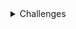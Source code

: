 <details>
<summary>Challenges</summary>

# Challenges

<details>
<summary>1000 | Hello World</summary>

## 1000 | Hello World
Você deve imprimir a mensagem "Hello World!" e em seguida o final de linha, conforme o exemplo abaixo.

| Exemplo de Entrada | Exemplo de Saída |
| --- | --- |
|  | Hello World! |

</details>

<details>
<summary>1001 | Extremely Basic</summary>

## 1001 | Extremely Basic
Leia 2 valores inteiros e armazene-os nas variáveis A e B. Efetue a soma de A e B atribuindo o seu resultado na variável X. Imprima X conforme exemplo apresentado abaixo:

| Exemplo de Entrada | Exemplo de Saída |
| --- | --- |
| 10 <br> 9  | X = 19 <br><br>|
| -10 <br> 4 | X = -6 <br><br>|
| 15 <br> -7 | X = 8 <br><br>|

</details>

<details>
<summary>1002 | Circle Area</summary>

## 1002 | Circle Area
A fórmula para calcular a área de uma circunferência é:
- area = π . raio2.
- Considerando para este problema que π = 3.14159:

Efetue o cálculo da área, elevando o valor de raio ao quadrado e multiplicando por π.

| Exemplo de Entrada | Exemplo de Saída |
| --- | --- |
| 2.00  | A=12.5664 |
| 100.64  | A=31819.3103 |
| 150.00  | A=70685.7750 |

</details>

<details>
<summary>1003 | Simple Sum</summary>

## 1003 | Simple Sum
Leia dois valores inteiros, no caso para variáveis A e B. A seguir, calcule a soma entre elas e atribua à variável SOMA. A seguir escrever o valor desta variável.

| Exemplo de Entrada | Exemplo de Saída |
| --- | --- |
| 30 <br> 10 | SOMA = 40 <br><br>|
| -30 <br> 10 | SOMA = -20 <br><br>|
| 0 <br> 0 | SOMA = 0 <br><br> |

</details>

<details>
<summary>1004 | Simple Product</summary>

## 1004 | Simple Product
Leia dois valores inteiros. A seguir, calcule o produto entre estes dois valores e atribua esta operação à variável PROD. A seguir mostre a variável PROD com mensagem correspondente.

| Exemplo de Entrada | Exemplo de Saída |
| --- | --- |
| 3 <br> 9 | PROD = 27 <br><br>|
| -30 <br> 10 | PROD = -300 <br><br>|
| 0 <br> 9 | PROD = 0 <br><br> |

</details>

<details>
<summary>1005 | First Average</summary>

## 1005 | First Average
Leia 2 valores de ponto flutuante de dupla precisão A e B, que correspondem a 2 notas de um aluno. A seguir, calcule a média do aluno, sabendo que a nota A tem peso 3.5 e a nota B tem peso 7.5 (A soma dos pesos portanto é 11). Assuma que cada nota pode ir de 0 até 10.0, sempre com uma casa decimal.

| Exemplo de Entrada | Exemplo de Saída |
| --- | --- |
| 5.0 <br> 7.1 | MEDIA = 6.43182 <br><br>|
| 0.0 <br> 7.1 | MEDIA = 4.84091 <br><br>|
| 10.0 <br> 10.0 | MEDIA = 10.00000 <br><br> |

</details>

<details>
<summary>1006 | Second Average</summary>

## 1006 | Second Average
Leia 3 valores, no caso, variáveis A, B e C, que são as três notas de um aluno. A seguir, calcule a média do aluno, sabendo que a nota A tem peso 2, a nota B tem peso 3 e a nota C tem peso 5. Considere que cada nota pode ir de 0 até 10.0, sempre com uma casa decimal.

| Exemplo de Entrada | Exemplo de Saída |
| --- | --- |
| 5.0 <br> 6.0 <br> 7.0 | MEDIA = 6.3 <br><br><br>|
| 5.0 <br> 10.0 <br> 10.0 | MEDIA = 9.0 <br><br><br>|
| 10.0 <br> 10.0 <br> 5.0 | MEDIA = 7.5 <br><br><br>|

</details>

<details>
<summary>1007 | Difference</summary>

## 1007 | Difference
Leia quatro valores inteiros A, B, C e D. A seguir, calcule e mostre a diferença do produto de A e B pelo produto de C e D segundo a fórmula: DIFERENCA = (A * B - C * D).

| Exemplo de Entrada | Exemplo de Saída |
| --- | --- |
| 5 <br> 6 <br> 7 <br> 8 | DIFERENCA = -26 <br><br><br>|
| 0 <br> 0 <br> 7 <br> 8 | DIFERENCA = -26 <br><br><br>|
| 5 <br> 6 <br> -7 <br> 8 | DIFERENCA = -26 <br><br><br>|

</details>

<details>
<summary>1008 | Salary</summary>

## 1008 | Salary
Escreva um programa que leia o número de um funcionário, seu número de horas trabalhadas, o valor que recebe por hora e calcula o salário desse funcionário. A seguir, mostre o número e o salário do funcionário, com duas casas decimais.

| Exemplo de Entrada | Exemplo de Saída |
| --- | --- |
| 25 <br> 100 <br> 5.50 | NUMBER = 25 <br> SALARY = U$ 550.00 <br><br>|
| 1 <br> 200 <br> 20.50 | NUMBER = 1 <br> SALARY = U$ 4100.00 <br><br>|
| 6 <br> 145 <br> 15.55 | NUMBER = 6 <br> SALARY = U$ 2254.75 <br><br>|

</details>

<details>
<summary>1009 | Salary with Bonus</summary>

## 1009 | Salary with Bonus
Faça um programa que leia o nome de um vendedor, o seu salário fixo e o total de vendas efetuadas por ele no mês (em dinheiro). Sabendo que este vendedor ganha 15% de comissão sobre suas vendas efetuadas, informar o total a receber no final do mês, com duas casas decimais.

| Exemplo de Entrada | Exemplo de Saída |
| --- | --- |
| JOAO <br> 500.00 <br> 1230.30 | TOTAL = R$ 684.54 <br><br><br>|
| PEDRO <br> 700.00 <br> 0.00 | TOTAL = R$ 700.00 <br><br><br>|
| MANGOJATA <br> 1700.00 <br> 1230.50 | TOTAL = R$ 1884.58 <br><br><br> |

</details>

<details>
<summary>1010 | Simple Calculation</summary>

## 1010 | Simple Calculation
Neste problema, deve-se ler o código de uma peça 1, o número de peças 1, o valor unitário de cada peça 1, o código de uma peça 2, o número de peças 2 e o valor unitário de cada peça 2. Após, calcule e mostre o valor a ser pago.

| Exemplo de Entrada | Exemplo de Saída |
| --- | --- |
| 12 1 5.30 <br>16 2 5.10  | VALOR A PAGAR: R$ 15.50 <br><br>|
| 13 2 15.30 <br>161 4 5.20  | VALOR A PAGAR: R$ 51.40 <br><br>|
| 1 1 15.10 <br>2 1 15.10  | VALOR A PAGAR: R$ 30.20 <br><br>|

</details>

<details>
<summary>1011 | Sphere</summary>

## 1011 | Sphere
Faça um programa que calcule e mostre o volume de uma esfera sendo fornecido o valor de seu raio (R). A fórmula para calcular o volume é: (4/3) * pi * R³. Considere (atribua) para pi o valor 3.14159.

Dica: Ao utilizar a fórmula, procure usar (4/3.0) ou (4.0/3), pois algumas linguagens (dentre elas o C++), assumem que o resultado da divisão entre dois inteiros é outro inteiro.

| Exemplo de Entrada | Exemplo de Saída |
| --- | --- |
| 3 | VOLUME = 113.097 |
| 15 | VOLUME = 14137.155 |
| 1523 | VOLUME = 14797486501.627 |

</details>

<details>
<summary>1012 | Area</summary>

## 1012 | Area
Escreva um programa que leia três valores com ponto flutuante de dupla precisão: A, B e C. Em seguida, calcule e mostre: <br>
a) a área do triângulo retângulo que tem A por base e C por altura. <br>
b) a área do círculo de raio C. (pi = 3.14159) <br>
c) a área do trapézio que tem A e B por bases e C por altura. <br>
d) a área do quadrado que tem lado B. <br>
e) a área do retângulo que tem lados A e B. <br>

| Exemplo de Entrada | Exemplo de Saída |
| --- | --- |
| 3.0 4.0 5.2 | TRIANGULO: 7.800 <br> CIRCULO: 84.949 <br> TRAPEZIO: 18.200 <br> QUADRADO: 16.000 <br> RETANGULO: 12.000 |
| 12.7 10.4 15.2 | TRIANGULO: 96.520 <br> CIRCULO: 725.833 <br> TRAPEZIO: 175.560 <br> QUADRADO: 108.160 <br> RETANGULO: 132.080 |

</details>

<details>
<summary>1013 | the Biggest</summary>

## 1013 | the Biggest
Faça um programa que leia três valores e apresente o maior dos três valores lidos seguido da mensagem “eh o maior”. Utilize a fórmula: <br>
![alt](https://resources.beecrowd.com.br/gallery/images/problems/UOJ_1013.png)<br><br>
Obs.: a fórmula apenas calcula o maior entre os dois primeiros (a e b). Um segundo passo, portanto é necessário para chegar no resultado esperado.

| Exemplo de Entrada | Exemplo de Saída |
| --- | --- |
| 7 14 106 | 106 eh o maior |
| 217 14 6 | 217 eh o maior |

</details>

<details>
<summary>1014 | Consumption</summary>

## 1014 | Consumption
Calcule o consumo médio de um automóvel sendo fornecidos a distância total percorrida (em Km) e o total de combustível gasto (em litros).

| Exemplo de Entrada | Exemplo de Saída |
| --- | --- |
| 500 <br> 35.0 | 14.286 km/l |
| 2254 <br> 124.4 | 18.119 km/l |
| 4554 <br> 464.6 | 9.802 km/l |

</details>

<details>
<summary>1015 | Distance between points</summary>

## 1015 | Distance between points
Leia os quatro valores correspondentes aos eixos x e y de dois pontos quaisquer no plano, p1(x1,y1) e p2(x2,y2) e calcule a distância entre eles, mostrando 4 casas decimais após a vírgula, segundo a fórmula: <br>
Distancia = ![alt](https://resources.beecrowd.com.br/gallery/images/problems/UOJ_1015.png)

| Exemplo de Entrada | Exemplo de Saída |
| --- | --- |
| 1.0 7.0 <br> 5.0 9.0 | 4.4721<br><br> |
| -2.5 0.4 <br> 12.1 7.3 | 16.1484<br><br> |
| 2.5 -0.4 <br> -12.2 7.0| 16.4575<br><br> |

</details>

<details>
<summary>1016 | Distance</summary>

## 1016 | Distance
Dois carros (X e Y) partem em uma mesma direção. O carro X sai com velocidade constante de 60 Km/h e o carro Y sai com velocidade constante de 90 Km/h. <br>
Em uma hora (60 minutos) o carro Y consegue se distanciar 30 quilômetros do carro X, ou seja, consegue se afastar um quilômetro a cada 2 minutos. <br>
Leia a distância (em Km) e calcule quanto tempo leva (em minutos) para o carro Y tomar essa distância do outro carro.

| Exemplo de Entrada | Exemplo de Saída |
| --- | --- |
| 30 | 60 minutos |
| 110 | 120 minutos |
| 7 | 14 minutos |

</details>

<details>
<summary>1017 | Fuel Expense</summary>

## 1017 | Fuel Expense
Joaozinho quer calcular e mostrar a quantidade de litros de combustível gastos em uma viagem, ao utilizar um automóvel que faz 12 KM/L. Para isso, ele gostaria que você o auxiliasse através de um simples programa. Para efetuar o cálculo, deve-se fornecer o tempo gasto na viagem (em horas) e a velocidade média durante a mesma (em km/h). Assim, pode-se obter distância percorrida e, em seguida, calcular quantos litros seriam necessários. Mostre o valor com 3 casas decimais após o ponto.

| Exemplo de Entrada | Exemplo de Saída |
| --- | --- |
| 10 <br> 85 | 70.833 |
| 2 <br> 92 | 15.333 |
| 22 <br> 67 | 122.833 |

</details>

<details>
<summary>1018 | Banknotes</summary>

## 1018 | Banknotes
Leia um valor inteiro. A seguir, calcule o menor número de notas possíveis (cédulas) no qual o valor pode ser decomposto. As notas consideradas são de 100, 50, 20, 10, 5, 2 e 1. A seguir mostre o valor lido e a relação de notas necessárias.

| Exemplo de Entrada | Exemplo de Saída |
| --- | --- |
| 576 | 576 <br> 5 nota(s) de R$ 100,00 <br> 1 nota(s) de R$ 50,00 <br> 1 nota(s) de R$ 20,00 <br> 0 nota(s) de R$ 10,00 <br> 1 nota(s) de R$ 5,00 <br> 0 nota(s) de R$ 2,00 <br> 1 nota(s) de R$ 1,00 <br> |
| 11257 | 11257 <br> 112 nota(s) de R$ 100,00 <br> 1 nota(s) de R$ 50,00 <br> 0 nota(s) de R$ 20,00 <br> 0 nota(s) de R$ 10,00 <br> 1 nota(s) de R$ 5,00 <br> 1 nota(s) de R$ 2,00 <br> 0 nota(s) de R$ 1,00 <br> |
| 503 | 503 <br> 5 nota(s) de R$ 100,00 <br> 0 nota(s) de R$ 50,00 <br> 0 nota(s) de R$ 20,00 <br> 0 nota(s) de R$ 10,00 <br> 0 nota(s) de R$ 5,00 <br> 1 nota(s) de R$ 2,00 <br> 1 nota(s) de R$ 1,00 <br> |

</details>

<details>
<summary>1019 | Time Conversion</summary>

## 1019 | Time Conversion
Leia um valor inteiro, que é o tempo de duração em segundos de um determinado evento em uma fábrica, e informe-o expresso no formato horas:minutos:segundos.

| Exemplo de Entrada | Exemplo de Saída |
| --- | --- |
| 556 | 0:9:16 |
| 1 | 0:0:1 |
| 140153 | 38:55:53 |

</details>

<details>
<summary>1020 | Age in days</summary>

## 1020 | Age in days
Leia um valor inteiro correspondente à idade de uma pessoa em dias e informe-a em anos, meses e dias <br>
Obs.: apenas para facilitar o cálculo, considere todo ano com 365 dias e todo mês com 30 dias. Nos casos de teste nunca haverá uma situação que permite 12 meses e alguns dias, como 360, 363 ou 364. Este é apenas um exercício com objetivo de testar raciocínio matemático simples.

| Exemplo de Entrada | Exemplo de Saída |
| --- | --- |
| 400 | 1 ano(s) <br> 1 mes(es) <br> 5 dia(s) <br> |
| 800 | 2 ano(s) <br> 2 mes(es) <br> 10 dia(s) <br> |
| 30 | 0 ano(s) <br> 1 mes(es) <br> 0 dia(s) <br> |

</details>

<details>
<summary>1021 | Banknotes and Coins</summary>

## 1021 | Banknotes and Coins
Leia um valor de ponto flutuante com duas casas decimais. Este valor representa um valor monetário. A seguir, calcule o menor número de notas e moedas possíveis no qual o valor pode ser decomposto. As notas consideradas são de 100, 50, 20, 10, 5, 2. As moedas possíveis são de 1, 0.50, 0.25, 0.10, 0.05 e 0.01. A seguir mostre a relação de notas necessárias.

| Exemplo de Entrada | Exemplo de Saída |
| --- | --- |
| 576.73 | NOTAS: <br> 5 nota(s) de R$ 100.00 <br> 1 nota(s) de R$ 50.00 <br> 1 nota(s) de R$ 20.00 <br> 0 nota(s) de R$ 10.00 <br> 1 nota(s) de R$ 5.00 <br> 0 nota(s) de R$ 2.00 <br> MOEDAS: <br> 1 moeda(s) de R$ 1.00 <br> 1 moeda(s) de R$ 0.50 <br> 0 moeda(s) de R$ 0.25 <br> 2 moeda(s) de R$ 0.10 <br> 0 moeda(s) de R$ 0.05 <br> 3 moeda(s) de R$ 0.01  |
| 4.00 | NOTAS: <br> 0 nota(s) de R$ 100.00 <br> 0 nota(s) de R$ 50.00 <br> 0 nota(s) de R$ 20.00 <br> 0 nota(s) de R$ 10.00 <br> 0 nota(s) de R$ 5.00 <br> 2 nota(s) de R$ 2.00 <br> MOEDAS: <br> 0 moeda(s) de R$ 1.00 <br> 0 moeda(s) de R$ 0.50 <br> 0 moeda(s) de R$ 0.25 <br> 0 moeda(s) de R$ 0.10 <br> 0 moeda(s) de R$ 0.05 <br> 0 moeda(s) de R$ 0.01  |
| 91.01 | NOTAS: <br> 0 nota(s) de R$ 100.00 <br> 1 nota(s) de R$ 50.00 <br> 2 nota(s) de R$ 20.00 <br> 0 nota(s) de R$ 10.00 <br> 0 nota(s) de R$ 5.00 <br> 0 nota(s) de R$ 2.00 <br> MOEDAS: <br> 1 moeda(s) de R$ 1.00 <br> 0 moeda(s) de R$ 0.50 <br> 0 moeda(s) de R$ 0.25 <br> 0 moeda(s) de R$ 0.10 <br> 0 moeda(s) de R$ 0.05 <br> 1 moeda(s) de R$ 0.01 |

</details>

<details>
<summary>1035 | First Selection test</summary>

## 1035 | First Selection test
Leia 4 valores inteiros A, B, C e D. A seguir, se B for maior do que C e se D for maior do que A, e a soma de C com D for maior que a soma de A e B e se C e D, ambos, forem positivos e se a variável A for par escrever a mensagem "Valores aceitos", senão escrever "Valores nao aceitos".

| Exemplo de Entrada | Exemplo de Saída |
| --- | --- |
| 5 6 7 8 | Valores nao aceitos |
| 2 3 2 6 | valores aceitos |

</details>

<details>
<summary>1036 | Bhaskara's Formula</summary>

## 1036 | Bhaskara's Formula
Leia 3 valores de ponto flutuante e efetue o cálculo das raízes da equação de Bhaskara. Se não for possível calcular as raízes, mostre a mensagem correspondente “Impossivel calcular”, caso haja uma divisão por 0 ou raiz de numero negativo.

| Exemplo de Entrada | Exemplo de Saída |
| --- | --- |
| 10.0 20.1 5.1 | R1 = -0.29788 <br> R2 = -1.71212 |
| 0.0 20.0 5.0 | Impossivel calcular |
| 10.3 203.0 5.0 | R1 = -0.02466 <br> R2 = -19.68408|
| 10.0 3.0 5.0 | Impossivel calcular |

</details>

<details>
<summary>1037 | Interval</summary>

## 1037 | Interval
Você deve fazer um programa que leia um valor qualquer e apresente uma mensagem dizendo em qual dos seguintes intervalos ([0,25], (25,50], (50,75], (75,100]) este valor se encontra. Obviamente se o valor não estiver em nenhum destes intervalos, deverá ser impressa a mensagem “Fora de intervalo”. O símbolo ( representa "maior que". Por exemplo: <br>
[0,25]  indica valores entre 0 e 25.0000, inclusive eles. <br>
(25,50] indica valores maiores que 25 Ex: 25.00001 até o valor 50.0000000

| Exemplo de Entrada | Exemplo de Saída |
| --- | --- |
| 25.01 | Intervalo (25, 50] |
| 25.00 | Intervalo [0,25] |
| 100.00 | Intervalo (75,100] |
| -25.02 | Fora de Intervalo|

</details>

<details>
<summary>1038 | Snack</summary>

## 1038 | Snack
Com base na tabela abaixo, escreva um programa que leia o código de um item e a quantidade deste item.<br>A seguir, calcule e mostre o valor da conta a pagar.

![alt](https://resources.beecrowd.com/gallery/images/problems/UOJ_1038_pt.png)

| Exemplo de Entrada | Exemplo de Saída |
| --- | --- |
| 3 2 | Total: R$ 10.00 |
| 4 3 | Total: R$ 6.00 |
| 2 3 | Total: R$ 13.50 |

</details>

<details>
<summary>1040 | Third Average</summary>

## 1040 | Third Average
Leia quatro números (N1, N2, N3, N4), cada um deles com uma casa decimal, correspondente às quatro notas de um aluno. Calcule a média com pesos 2, 3, 4 e 1, respectivamente, para cada uma destas notas e mostre esta média acompanhada pela mensagem "Media: ". Se esta média for maior ou igual a 7.0, imprima a mensagem "Aluno aprovado.". Se a média calculada for inferior a 5.0, imprima a mensagem "Aluno reprovado.". Se a média calculada for um valor entre 5.0 e 6.9, inclusive estas, o programa deve imprimir a mensagem "Aluno em exame.".<br> <br>
No caso do aluno estar em exame, leia um valor correspondente à nota do exame obtida pelo aluno. Imprima então a mensagem "Nota do exame: " acompanhada pela nota digitada. Recalcule a média (some a pontuação do exame com a média anteriormente calculada e divida por 2). e imprima a mensagem "Aluno aprovado." (caso a média final seja 5.0 ou mais ) ou "Aluno reprovado.", (caso a média tenha ficado 4.9 ou menos). Para estes dois casos (aprovado ou reprovado após ter pego exame) apresente na última linha uma mensagem "Media final: " seguido da média final para esse aluno.


| Exemplo de Entrada       | Exemplo de Saída                                                                                   |
|--------------------------|----------------------------------------------------------------------------------------------------|
| 2.0 4.0 7.5 8.0 <br> 6.4 | Media: 5.0 <br> Aluno em exame. <br> Nota do exame: 6.4 <br> Aluno aprovado. <br> Media final: 5.9 |
| 2.0 6.5 4.0 9.0          | Media: 4.8 <br> Aluno aprovado.                                                                    |
| 9.0 4.0 8.5 9.0          | Media: 7.3 <br> Aluno aprovado.                                                                    |

</details>

<details>
<summary>1041 | Coordinates of a Point</summary>

## 1041 | Coordinates of a Point
Leia 2 valores com uma casa decimal (x e y), que devem representar as coordenadas de um ponto em um plano. A seguir, determine qual o quadrante ao qual pertence o ponto, ou se está sobre um dos eixos cartesianos ou na origem (x = y = 0). <br>

![alt](https://resources.beecrowd.com/gallery/images/problems/UOJ_1041.png) <br>
Se o ponto estiver na origem, escreva a mensagem “Origem”. <br>
Se o ponto estiver sobre um dos eixos escreva “Eixo X” ou “Eixo Y”, conforme for a situação.

| Exemplo de Entrada | Exemplo de Saída |
|--------------------|------------------|
| 4.5 -2.2           | Q4               |
| 0.1 0.1            | Q1               |
| 0.0 0.0            | Origem           |

</details>

<details>
<summary>1042 | Simple Sort</summary>

## 1042 | Simple Sort
Leia 3 valores inteiros e ordene-os em ordem crescente. No final, mostre os valores em ordem crescente, uma linha em branco e em seguida, os valores na sequência como foram lidos. <br>

| Exemplo de Entrada | Exemplo de Saída                               |
|--------------------|------------------------------------------------|
| 7 21 -14           | -14 <br> 7 <br> 21 <br><br> 7 <br> 21 <br> -14 |
| -14 21 7           | -14 <br> 7 <br> 21 <br><br> -14 <br> 21 <br> 7 |

</details>

<details>
<summary>1043 | Triangle</summary>

## 1043 | Triangle
Leia 3 valores reais (A, B e C) e verifique se eles formam ou não um triângulo. Em caso positivo, calcule o perímetro do triângulo e apresente a mensagem: <br> <br>
Perimetro = XX.X <br><br>
Em caso negativo, calcule a área do trapézio que tem A e B como base e C como altura, mostrando a mensagem <br><br>
Area = XX.X<br>

| Exemplo de Entrada | Exemplo de Saída |
|--------------------|------------------|
| 6.0 4.0 2.0        | Area = 10.0      |
| 6.0 4.0 2.1        | Perimetro = 12.1 |

</details>

<details>
<summary>1044 | Multiples</summary>

## 1044 | Multiples
Leia 2 valores inteiros (A e B). Após, o programa deve mostrar uma mensagem "Sao Multiplos" ou "Nao sao Multiplos", indicando se os valores lidos são múltiplos entre si. <br>

| Exemplo de Entrada | Exemplo de Saída  |
|--------------------|-------------------|
| 6 24               | Sao Multiplos     |
| 6 25               | Nao sao Multiplos |

</details>

<details>
<summary>1045 | Types of Triangles</summary>

## 1045 | Types of Triangles
Leia 3 valores de ponto flutuante A, B e C e ordene-os em ordem decrescente, de modo que o lado A representa o maior dos 3 lados. A seguir, determine o tipo de triângulo que estes três lados formam, com base nos seguintes casos, sempre escrevendo uma mensagem adequada: <br>
- se A ≥ B+C, apresente a mensagem: NAO FORMA TRIANGULO
- se A2 = B2 + C2, apresente a mensagem: TRIANGULO RETANGULO
- se A2 > B2 + C2, apresente a mensagem: TRIANGULO OBTUSANGULO
- se A2 < B2 + C2, apresente a mensagem: TRIANGULO ACUTANGULO
- se os três lados forem iguais, apresente a mensagem: TRIANGULO EQUILATERO
- se apenas dois dos lados forem iguais, apresente a mensagem: TRIANGULO ISOSCELES

| Exemplo de Entrada | Exemplo de Saída                               |
|--------------------|------------------------------------------------|
| 7.0 5.0 7.0        | TRIANGULO ACUTANGULO <br> TRIANGULO ISOSCELES  |
| 6.0 6.0 10.0       | TRIANGULO OBTUSANGULO <br> TRIANGULO ISOSCELES |
| 6.0 6.0 6.0        | TRIANGULO ACUTANGULO <br> TRIANGULO EQUILATERO |
| 5.0 7.0 2.0        | NAO FORMA TRIANGULO                            |
| 6.0 8.0 10.0       | TRIANGULO RETANGULO                            |

</details>

<details>
<summary>1046 | Game Time</summary>

## 1046 | Game Time
Leia a hora inicial e a hora final de um jogo. A seguir calcule a duração do jogo, sabendo que o mesmo pode começar em um dia e terminar em outro, tendo uma duração mínima de 1 hora e máxima de 24 horas.

| Exemplo de Entrada | Exemplo de Saída        |
|--------------------|-------------------------|
| 16 2               | O JOGO DUROU 10 HORA(S) |
| 0 0                | O JOGO DUROU 24 HORA(S) |
| 2 16               | O JOGO DUROU 14 HORA(S) |

</details>

<details>
<summary>1047 | Game Time with Minutes</summary>

## 1047 | Game Time with Minutes
Leia a hora inicial, minuto inicial, hora final e minuto final de um jogo. A seguir calcule a duração do jogo. <br>
Obs: O jogo tem duração mínima de um (1) minuto e duração máxima de 24 horas.

| Exemplo de Entrada | Exemplo de Saída                      |
|--------------------|---------------------------------------|
| 7 8 9 10           | O JOGO DUROU 2 HORA(S) E 2 MINUTO(S)  |
| 7 7 7 7            | O JOGO DUROU 24 HORA(S) E 0 MINUTO(S) |
| 7 10 8 9           | O JOGO DUROU 0 HORA(S) E 59 MINUTO(S) |

</details>

<details>
<summary>1048 | Salary Increase</summary>

## 1048 | Salary Increase
A empresa ABC resolveu conceder um aumento de salários a seus funcionários de acordo com a tabela abaixo:

|      **Salário**      | **Percentual de Reajuste** |
|:-----------------:|:----------------------:|
|    0 - 400.00     |          15%           |
|  400.01 - 800.00  |          12%           |
| 800.01 - 1200.00  |          10%           |
| 1200.01 - 2000.00 |           7%           |
| Acima de 2000.00  |           4%           |
<br>

| Exemplo de Entrada | Exemplo de Saída                                                          |
|--------------------|---------------------------------------------------------------------------|
| 400.00             | Novo salario: 460.00 <br> Reajuste ganho: 60.00 <br> Em percentual: 15 %  |
| 800.01             | Novo salario: 880.01 <br> Reajuste ganho: 80.00 <br> Em percentual: 10 %  |
| 2000.00            | Novo salario: 2140.00 <br> Reajuste ganho: 140.00 <br> Em percentual: 7 % |

</details>

<details>
<summary> 1049 | Animal</summary>

## 1049 | Animal
Neste problema, você deverá ler 3 palavras que definem o tipo de animal possível segundo o esquema abaixo, da esquerda para a direita.  Em seguida conclua qual dos animais seguintes foi escolhido, através das três palavras fornecidas.

![alt](https://resources.beecrowd.com/gallery/images/problems/UOJ_1049_b.png)
<br>

| Exemplo de Entrada                      | Exemplo de Saída |
|-----------------------------------------|------------------|
| vertebrado <br> mamifero <br> onivoro   | homem            |
| vertebrado <br> ave <br> carnivoro      | aguia            |
| invertebrado <br> anelideo <br> onivoro | minhoca          |

</details>

<details>
<summary> 1050 | DDD</summary>

## 1050 | DDD
Leia um número inteiro que representa um código de DDD para discagem interurbana. Em seguida, informe à qual cidade o DDD pertence, considerando a tabela abaixo:

![alt](https://resources.beecrowd.com/gallery/images/problems/UOJ_1050.png)
<br>
Se a entrada for qualquer outro DDD que não esteja presente na tabela acima, o programa deverá informar:
DDD nao cadastrado

| Exemplo de Entrada | Exemplo de Saída |
|--------------------|------------------|
| 11                 | Sao Paulo        |

</details>

<details>
<summary> 1051 | Income Tax</summary>

## 1051 | Income Tax
Em um país imaginário denominado Lisarb, todos os habitantes ficam felizes em pagar seus impostos, pois sabem que nele não existem políticos corruptos e os recursos arrecadados são utilizados em benefício da população, sem qualquer desvio. A moeda deste país é o Rombus, cujo símbolo é o R$. <br><p>
Leia um valor com duas casas decimais, equivalente ao salário de uma pessoa de Lisarb. Em seguida, calcule e mostre o valor que esta pessoa deve pagar de Imposto de Renda, segundo a tabela abaixo.<br><br>
![alt](https://resources.beecrowd.com/gallery/images/problems/UOJ_1051_pt.png)
<br><br>
Lembre que, se o salário for R$ 3002.00, a taxa que incide é de 8% apenas sobre R$ 1000.00, pois a faixa de salário que fica de R$ 0.00 até R$ 2000.00 é isenta de Imposto de Renda. No exemplo fornecido (abaixo), a taxa é de 8% sobre R$ 1000.00 + 18% sobre R$ 2.00, o que resulta em R$ 80.36 no total. O valor deve ser impresso com duas casas decimais.

| Exemplo de Entrada | Exemplo de Saída |
|--------------------|------------------|
| 3002.00            | R$ 80.36         |
| 1701.12            | Isento           |
| 4520.00            | R$ 355.60        |

</details>

<details>
<summary> 1052 | Month</summary>

## 1052 | Month
Leia um valor inteiro entre 1 e 12, inclusive. Correspondente a este valor, deve ser apresentado como resposta o mês do ano por extenso, em inglês, com a primeira letra maiúscula. <br>

| Exemplo de Entrada | Exemplo de Saída |
|--------------------|------------------|
| 4                  | April            |

</details>

<details>
<summary> 1059 | Pair Numbers</summary>

## 1059 | Pair Numbers
Faça um programa que mostre os números pares entre 1 e 100, inclusive. <br>

| Exemplo de Entrada | Exemplo de Saída                  |
|--------------------|-----------------------------------|
|                    | 2 <br> 4 <br> 6 <br> ... <br> 100 |

</details>

<details>
<summary> 1060 | Positive Numbers</summary>

## 1060 | Positive Numbers
Faça um programa que leia 6 valores. Estes valores serão somente negativos ou positivos (desconsidere os valores nulos). A seguir, mostre a quantidade de valores positivos digitados. <br>

| Exemplo de Entrada                          | Exemplo de Saída    |
|---------------------------------------------|---------------------|
| 7 <br> -5 <br> 6 <br> -3.4 <br> 4.6 <br> 12 | 4 valores positivos |

</details>

<details>
<summary> 1061 | Event Time</summary>

## 1061 | Event Time
Pedrinho está organizando um evento em sua Universidade. O evento deverá ser no mês de Abril, iniciando e terminando dentro do mês. O problema é que Pedrinho quer calcular o tempo que o evento vai durar, uma vez que ele sabe quando inicia e quando termina o evento. <br> <br>

Sabendo que o evento pode durar de poucos segundos a vários dias, você deverá ajudar Pedrinho a calcular a duração deste evento.

| Exemplo de Entrada                                     | Exemplo de Saída                                            |
|--------------------------------------------------------|-------------------------------------------------------------|
| Dia 5 <br> 08 : 12 : 23 <br> Dia 9 <br> 06 : 13 : 23   | 3 dia(s) <br> 22 hora(s) <br> 1 minuto(s) <br> 0 segundo(s) |

</details>

<details>
<summary> 1064 | Positive Numbers and Average</summary>

## 1064 | Positive Numbers and Average
Leia 6 valores. Em seguida, mostre quantos destes valores digitados foram positivos. Na próxima linha, deve-se mostrar a média de todos os valores positivos digitados, com um dígito após o ponto decimal. <br>

| Exemplo de Entrada                          | Exemplo de Saída             |
|---------------------------------------------|------------------------------|
| 7 <br> -5 <br> 6 <br> -3.4 <br> 4.6 <br> 12 | 4 valores positivos <br> 7.4 |

</details>

<details>
<summary> 1065 | Evens Between Five Numbers</summary>

## 1065 | Evens Between Five Numbers
Faça um programa que leia 5 valores inteiros. Conte quantos destes valores digitados são pares e mostre esta informação. <br>

| Exemplo de Entrada                          | Exemplo de Saída |
|---------------------------------------------|------------------|
| 7 <br> -5 <br> 6 <br> -3.4 <br> 4.6 <br> 12 | 3 valores pares  |

</details>

<details>
<summary> 1066 | Evens Odds Positives and Negatives</summary>

## 1066 | Evens Odds Positives and Negatives
Leia 5 valores Inteiros. A seguir mostre quantos valores digitados foram pares, quantos valores digitados foram ímpares, quantos valores digitados foram positivos e quantos valores digitados foram negativos. <br>

| Exemplo de Entrada                          | Exemplo de Saída                                                                                         |
|---------------------------------------------|----------------------------------------------------------------------------------------------------------|
| 7 <br> -5 <br> 6 <br> -3.4 <br> 4.6 <br> 12 | 3 valor(es) par(es) <br> 2 valor(es) impar(es) <br> 1 valor(es) positivo(s) <br> 3 valor(es) negativo(s) |

</details>

<details>
<summary> 1067 | Odd Numbers</summary>

## 1067 | Odd Numbers
Leia um valor inteiro X (1 <= X <= 1000). Em seguida mostre os ímpares de 1 até X, um valor por linha, inclusive o X, se for o caso. <br>

| Exemplo de Entrada | Exemplo de Saída       |
|--------------------|------------------------|
| 8                  | 1 <br> 3 <br> 5 <br> 7 |

</details>

<details>
<summary> 1070 | Six Odd Numbers</summary>

## 1070 | Six Odd Numbers
Leia um valor inteiro X (1 <= X <= 1000). Em seguida mostre os ímpares de 1 até X, um valor por linha, inclusive o X, se for o caso. <br>

| Exemplo de Entrada | Exemplo de Saída                          |
|--------------------|-------------------------------------------|
| 8                  | 9 <br> 11 <br> 13 <br> 15 <br> 17 <br> 19 |

</details>

<details>
<summary> 1071 | Sum the Consecutive Odds I</summary>

## 1071 | Sum the Consecutive Odds I
Leia 2 valores inteiros X e Y. A seguir, calcule e mostre a soma dos números impares entre eles. <br>

| Exemplo de Entrada | Exemplo de Saída |
|--------------------|------------------|
| 6 <br> -5          | 5                |
| 15 <br> 12         | 13               |
| 12 <br> 12         | 0                |

</details>

<details>
<summary> 1072 | Interval II</summary>

## 1072 | Interval II
Leia um valor inteiro N. Este valor será a quantidade de valores inteiros X que serão lidos em seguida.<br>
Mostre quantos destes valores X estão dentro do intervalo [10,20] e quantos estão fora do intervalo, mostrando essas informações. <br>

| Exemplo de Entrada                  | Exemplo de Saída |
|-------------------------------------|------------------|
| 4 <br> 14 <br> 123 <br> 10 <br> -25 | 2 in <br> 2 out  |

</details>

<details>
<summary> 1073 | Power of Evens</summary>

## 1073 | Power of Evens
Leia um valor inteiro N. Apresente o quadrado de cada um dos valores pares, de 1 até N, inclusive N, se for o caso. <br>

| Exemplo de Entrada | Exemplo de Saída                    |
|--------------------|-------------------------------------|
| 6                  | 2^2 = 4 <br> 4^2 = 16 <br> 6^2 = 36 |

</details>

<details>
<summary> 1074 | Even or Odd</summary>

## 1074 | Even or Odd
Leia um valor inteiro N. Este valor será a quantidade de valores que serão lidos em seguida. Para cada valor lido, mostre uma mensagem em inglês dizendo se este valor lido é par (EVEN), ímpar (ODD), positivo (POSITIVE) ou negativo (NEGATIVE). No caso do valor ser igual a zero (0), embora a descrição correta seja (EVEN NULL), pois por definição zero é par, seu programa deverá imprimir apenas NULL. <br>

| Exemplo de Entrada              | Exemplo de Saída                                            |
|---------------------------------|-------------------------------------------------------------|
| 4 <br> -5 <br> 0 <br> 3 <br> -4 | ODD NEGATIVE <br> NULL <br> ODD POSITIVE <br> EVEN NEGATIVE |

</details>

<details>
<summary> 1075 | Rest Equals Two</summary>

## 1075 | Rest Equals Two
Leia um valor inteiro N. Apresente todos os números entre 1 e 10000 que divididos por N dão resto igual a 2. <br>

| Exemplo de Entrada | Exemplo de Saída                   |
|--------------------|------------------------------------|
| 13                 | 2 <br> 15 <br> 28 <br> 41 <br> ... |

</details>

<details>
<summary> 1078 | Multiplication Table</summary>

## 1078 | Multiplication Table
Leia 1 valor inteiro N (2 < N < 1000). A seguir, mostre a tabuada de N: <br>      
1 x N = N <br> 2 x N = 2N <br> ... <br> 10 x N = 10N <br>

| Exemplo de Entrada | Exemplo de Saída                               |
|--------------------|------------------------------------------------|
| 140                | 1 x 140 = 140 <br> 2 x 140 = 280 <br> 3 x 140 = 420 <br> 4 x 140 = 560 <br> 5 x 140 = 700 <br> 6 x 140 = 840 <br> 7 x 140 = 980 <br> 8 x 140 = 1120 <br> 9 x 140 = 1260 <br> 10 x 140 = 1400 |

</details>

<details>
<summary> 1079 | Weighted Average</summary>

## 1079 | Weighted Average
Leia 1 valor inteiro N, que representa o número de casos de teste que vem a seguir. Cada caso de teste consiste de 3 valores reais, cada um deles com uma casa decimal. Apresente a média ponderada para cada um destes conjuntos de 3 valores, sendo que o primeiro valor tem peso 2, o segundo valor tem peso 3 e o terceiro valor tem peso 5. <br>

| Exemplo de Entrada                                    | Exemplo de Saída      |
|-------------------------------------------------------|-----------------------|
| 3 <br> 6.5 4.3 6.2 <br> 5.1 4.2 8.1 <br> 8.0 9.0 10.0 | 5.7 <br> 6.3 <br> 9.3 |

</details>

<details>
<summary> 1080 | Bigger and Position</summary>

## 1080 | Bigger and Position
Leia 100 valores inteiros. Apresente então o maior valor lido e a posição dentre os 100 valores lidos. <br>

| Exemplo de Entrada                            | Exemplo de Saída |
|-----------------------------------------------|------------------|
| 2 <br> 113 <br> 45 <br> 34565 <br> ... <br> 8 | 34565 <br> 4     |

</details>

<details>
<summary> 1094 | Experiences</summary>

## 1094 | Experiences
Maria acabou de iniciar seu curso de graduação na faculdade de medicina e precisa de sua ajuda para organizar os experimentos de um laboratório o qual ela é responsável. Ela quer saber no final do ano, quantas cobaias foram utilizadas no laboratório e o percentual de cada tipo de cobaia utilizada. <br><br>
Este laboratório em especial utiliza três tipos de cobaias: sapos, ratos e coelhos. Para obter estas informações, ela sabe exatamente o número de experimentos que foram realizados, o tipo de cobaia utilizada e a quantidade de cobaias utilizadas em cada experimento. <br>

| Exemplo de Entrada                                                                               | Exemplo de Saída                                                                                                                                                             |
|--------------------------------------------------------------------------------------------------|------------------------------------------------------------------------------------------------------------------------------------------------------------------------------|
| 10 <br> 10 C <br> 6 R <br> 15 S <br> 5 C <br> 14 R <br> 9 C <br> 6 R <br> 8 S <br> 5 C <br> 14 R | Total: 92 cobaias <br> Total de coelhos: 29 <br> Total de sapos: 23 <br> Percentual de coelhos: 31.52 % <br> Percentual de ratos: 43.48 %  <br> Percentual de ratos: 25.00 % |

</details>

</details>
